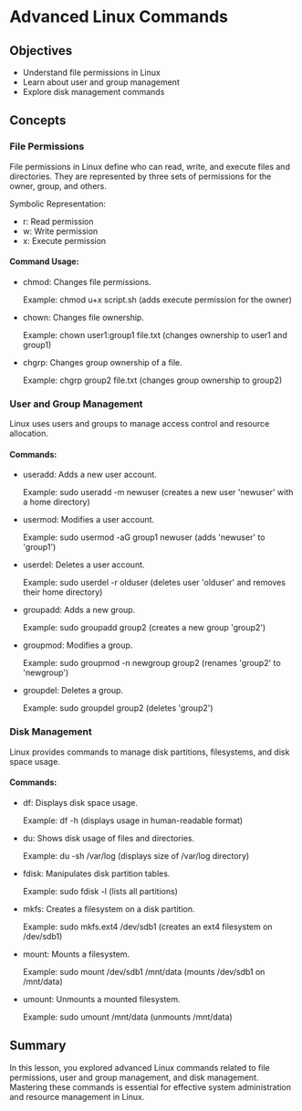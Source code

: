 # Advanced Linux Commands

## Objectives
- Understand file permissions in Linux
- Learn about user and group management
- Explore disk management commands

## Concepts

### File Permissions
File permissions in Linux define who can read, write, and execute files and directories. They are represented by three sets of permissions for the owner, group, and others.

Symbolic Representation:
- r: Read permission
- w: Write permission
- x: Execute permission

#### Command Usage:

- chmod: Changes file permissions.

  Example: chmod u+x script.sh (adds execute permission for the owner)

- chown: Changes file ownership.

  Example: chown user1:group1 file.txt (changes ownership to user1 and group1)

- chgrp: Changes group ownership of a file.

  Example: chgrp group2 file.txt (changes group ownership to group2)

### User and Group Management
Linux uses users and groups to manage access control and resource allocation.

#### Commands:
- useradd: Adds a new user account.

  Example: sudo useradd -m newuser (creates a new user 'newuser' with a home directory)

- usermod: Modifies a user account.

  Example: sudo usermod -aG group1 newuser (adds 'newuser' to 'group1')

- userdel: Deletes a user account.

  Example: sudo userdel -r olduser (deletes user 'olduser' and removes their home directory)

- groupadd: Adds a new group.

  Example: sudo groupadd group2 (creates a new group 'group2')

- groupmod: Modifies a group.

  Example: sudo groupmod -n newgroup group2 (renames 'group2' to 'newgroup')

- groupdel: Deletes a group.

  Example: sudo groupdel group2 (deletes 'group2')

### Disk Management
Linux provides commands to manage disk partitions, filesystems, and disk space usage.

#### Commands:
- df: Displays disk space usage.

  Example: df -h (displays usage in human-readable format)

- du: Shows disk usage of files and directories.

  Example: du -sh /var/log (displays size of /var/log directory)

- fdisk: Manipulates disk partition tables.

  Example: sudo fdisk -l (lists all partitions)

- mkfs: Creates a filesystem on a disk partition.

  Example: sudo mkfs.ext4 /dev/sdb1 (creates an ext4 filesystem on /dev/sdb1)

- mount: Mounts a filesystem.

  Example: sudo mount /dev/sdb1 /mnt/data (mounts /dev/sdb1 on /mnt/data)

- umount: Unmounts a mounted filesystem.

  Example: sudo umount /mnt/data (unmounts /mnt/data)

## Summary
In this lesson, you explored advanced Linux commands related to file permissions, user and group management, and disk management. Mastering these commands is essential for effective system administration and resource management in Linux.

